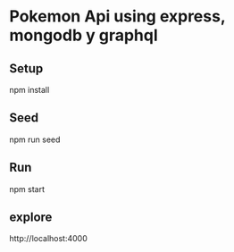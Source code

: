 # Pokemon Api using express, mongodb y graphql

## Setup

npm install

## Seed

npm run seed

## Run

npm start

## explore

http://localhost:4000
